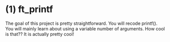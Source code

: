 # (1) ft_printf
The goal of this project is pretty straightforward. You will recode printf(). You will mainly learn about using a variable number of arguments. How cool is that?? It is actually pretty cool!
